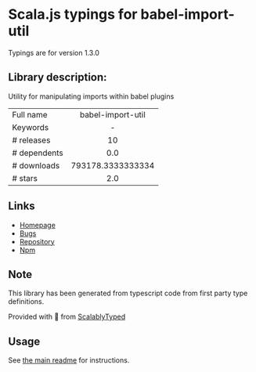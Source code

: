 
# Scala.js typings for babel-import-util

Typings are for version 1.3.0

## Library description:
Utility for manipulating imports within babel plugins

|                    |                 |
| ------------------ | :-------------: |
| Full name          | babel-import-util |
| Keywords           | - |
| # releases         | 10 |
| # dependents       | 0.0 |
| # downloads        | 793178.3333333334 |
| # stars            | 2.0 |

## Links
- [Homepage](https://github.com/ef4/babel-import-util#readme)
- [Bugs](https://github.com/ef4/babel-import-util/issues)
- [Repository](https://github.com/ef4/babel-import-util)
- [Npm](https://www.npmjs.com/package/babel-import-util)
    


## Note
This library has been generated from typescript code from first party type definitions.

Provided with :purple_heart: from [ScalablyTyped](https://github.com/oyvindberg/ScalablyTyped)

## Usage
See [the main readme](../../readme.md) for instructions.


